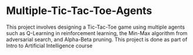 # Multiple-Tic-Tac-Toe-Agents
This project involves designing a Tic-Tac-Toe game using multiple agents such as Q-Learning in reinforcement learning, the Min-Max algorithm from adversarial search, and Alpha-Beta pruning. This project is done as part of Intro to Artificial Intelligence course

